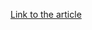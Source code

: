 [Link to the article](https://www.crowdstrike.com/en-us/blog/cloud-security-unified-cnapp-innovations-fal-con-2024/)

